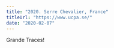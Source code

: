 ```yaml
---
title: "2020. Serre Chevalier, France"
titleUrl: "https://www.ucpa.se/"
date: "2020-02-07"
---
```


Grande Traces!
